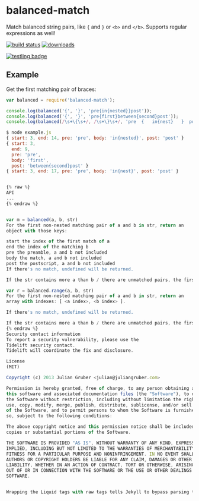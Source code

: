 # balanced-match

Match balanced string pairs, like `{` and `}` or `<b>` and `</b>`. Supports regular expressions as well!

[![build status](https://secure.travis-ci.org/juliangruber/balanced-match.svg)](http://travis-ci.org/juliangruber/balanced-match)
[![downloads](https://img.shields.io/npm/dm/balanced-match.svg)](https://www.npmjs.org/package/balanced-match)

[![testling badge](https://ci.testling.com/juliangruber/balanced-match.png)](https://ci.testling.com/juliangruber/balanced-match)

## Example

Get the first matching pair of braces:

```js
var balanced = require('balanced-match');

console.log(balanced('{', '}', 'pre{in{nested}}post'));
console.log(balanced('{', '}', 'pre{first}between{second}post'));
console.log(balanced(/\s+\{\s+/, /\s+\}\s+/, 'pre  {   in{nest}   }  post'));

$ node example.js
{ start: 3, end: 14, pre: 'pre', body: 'in{nested}', post: 'post' }
{ start: 3,
  end: 9,
  pre: 'pre',
  body: 'first',
  post: 'between{second}post' }
{ start: 3, end: 17, pre: 'pre', body: 'in{nest}', post: 'post' }


{% raw %}
API
...
{% endraw %}


var m = balanced(a, b, str)
For the first non-nested matching pair of a and b in str, return an
object with those keys:

start the index of the first match of a
end the index of the matching b
pre the preamble, a and b not included
body the match, a and b not included
post the postscript, a and b not included
If there's no match, undefined will be returned.

If the str contains more a than b / there are unmatched pairs, the first match that was closed will be used. For example, a will match ['', 'a', ''] and a will match ['', 'a', ''].

var r = balanced.range(a, b, str)
For the first non-nested matching pair of a and b in str, return an
array with indexes: [ <a index>, <b index> ].

If there's no match, undefined will be returned.

If the str contains more a than b / there are unmatched pairs, the first match that was closed will be used. For example, {{a} will match [ 1, 3 ] and {a}} will match [0, 2].
{% endraw %}
Security contact information
To report a security vulnerability, please use the
Tidelift security contact.
Tidelift will coordinate the fix and disclosure.

License
(MIT)

Copyright (c) 2013 Julian Gruber <julian@juliangruber.com>

Permission is hereby granted, free of charge, to any person obtaining a copy of
this software and associated documentation files (the "Software"), to deal in
the Software without restriction, including without limitation the rights to
use, copy, modify, merge, publish, distribute, sublicense, and/or sell copies
of the Software, and to permit persons to whom the Software is furnished to do
so, subject to the following conditions:

The above copyright notice and this permission notice shall be included in all
copies or substantial portions of the Software.

THE SOFTWARE IS PROVIDED "AS IS", WITHOUT WARRANTY OF ANY KIND, EXPRESS OR
IMPLIED, INCLUDING BUT NOT LIMITED TO THE WARRANTIES OF MERCHANTABILITY,
FITNESS FOR A PARTICULAR PURPOSE AND NONINFRINGEMENT. IN NO EVENT SHALL THE
AUTHORS OR COPYRIGHT HOLDERS BE LIABLE FOR ANY CLAIM, DAMAGES OR OTHER
LIABILITY, WHETHER IN AN ACTION OF CONTRACT, TORT OR OTHERWISE, ARISING FROM,
OUT OF OR IN CONNECTION WITH THE SOFTWARE OR THE USE OR OTHER DEALINGS IN THE
SOFTWARE.


Wrapping the Liquid tags with raw tags tells Jekyll to bypass parsing them as Liquid code, thereby preventing the error. Let me know if you need further assistance!

